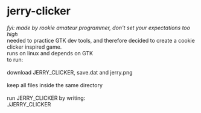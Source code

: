 # jerry-clicker
<i>fyi: made by rookie amateur programmer, don't set your expectations too high</i>
<br>needed to practice GTK dev tools, and therefore decided to create a cookie clicker inspired game.<br>
runs on linux and depends on GTK<br>
to run: <br> <br>
download JERRY_CLICKER, save.dat and jerry.png <br> <br>
keep all files inside the same directory <br> <br>
run JERRY_CLICKER by writing: <br>
./JERRY_CLICKER

